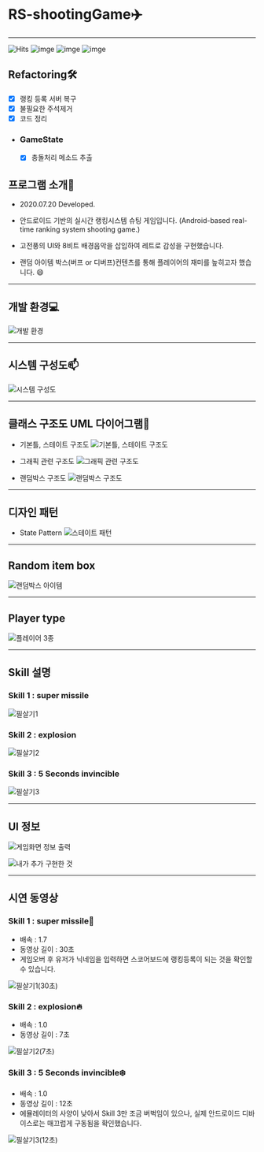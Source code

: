 # RS-shootingGame:airplane:

------

![Hits](https://hits.seeyoufarm.com/api/count/incr/badge.svg?url=https%3A%2F%2Fgithub.com%2Fmsmn1729%2FRS-shootingGame&count_bg=%2306A1F1&title_bg=%23555555&icon=iconify.svg&icon_color=%23FFFFFF&title=hits&edge_flat=false)
![imge](https://img.shields.io/badge/ProjectType-TeamProject-green)
![imge](https://img.shields.io/badge/Language-Java-yellow)
![imge](https://img.shields.io/badge/Tools-AndroidStudio-red)

## Refactoring🛠
- [x] 랭킹 등록 서버 복구
- [x] 불필요한 주석제거
- [x] 코드 정리

- ### GameState
  - [x] 충돌처리 메소드 추출

## 프로그램 소개:memo:
- 2020.07.20 Developed.

- 안드로이드 기반의 실시간 랭킹시스템 슈팅 게임입니다. (Android-based real-time ranking system shooting game.)

- 고전풍의 UI와 8비트 배경음악을 삽입하여 레트로 감성을 구현했습니다.

- 랜덤 아이템 박스(버프 or 디버프)컨텐츠를 통해 플레이어의 재미를 높히고자 했습니다. :smile:

------

## 개발 환경:computer:
![개발 환경](https://user-images.githubusercontent.com/59201008/95119599-28b71a80-0787-11eb-8f94-214e1cea63ec.png)

------

## 시스템 구성도:mailbox:
![시스템 구성도](https://user-images.githubusercontent.com/59201008/95119680-50a67e00-0787-11eb-8528-5d6b2d348550.png)

------

## 클래스 구조도 UML 다이어그램:notebook_with_decorative_cover:
- 기본틀, 스테이트 구조도
![기본틀, 스테이트 구조도](https://user-images.githubusercontent.com/59201008/95118834-e80ad180-0785-11eb-88f3-53690fbcb5fb.png)

- 그래픽 관련 구조도
![그래픽 관련 구조도](https://user-images.githubusercontent.com/59201008/95118891-053fa000-0786-11eb-9be8-de6e022d2d7a.png)

- 랜덤박스 구조도
![랜덤박스 구조도](https://user-images.githubusercontent.com/59201008/95118931-17214300-0786-11eb-9f40-bef32ca0cba2.png)

------

## 디자인 패턴
- State Pattern
![스테이트 패턴](https://user-images.githubusercontent.com/59201008/95119231-99116c00-0786-11eb-8386-ceb2baed78b5.png)

------

## Random item box
![랜덤박스 아이템](https://user-images.githubusercontent.com/59201008/95119814-8ba8b180-0787-11eb-8de8-a5ec3ad1d662.png)

------

## Player type
![플레이어 3종](https://user-images.githubusercontent.com/59201008/95119858-9bc09100-0787-11eb-8dbd-10a97cc062cc.png)

------

## Skill 설명
### Skill 1 : super missile

![필살기1](https://user-images.githubusercontent.com/59201008/95120024-dcb8a580-0787-11eb-8383-3c512088cda7.png)

### Skill 2 : explosion

![필살기2](https://user-images.githubusercontent.com/59201008/95120040-e4784a00-0787-11eb-8cfd-336e6844aec3.png)

### Skill 3 : 5 Seconds invincible

![필살기3](https://user-images.githubusercontent.com/59201008/95120056-e9d59480-0787-11eb-8c7d-08594de798c9.png)

------

## UI 정보
![게임화면 정보 출력](https://user-images.githubusercontent.com/59201008/95120110-007beb80-0788-11eb-97a4-b1aba80daa73.png)

![내가 추가 구현한 것](https://user-images.githubusercontent.com/59201008/95119253-a4649780-0786-11eb-8ac4-69c94b48854c.png)

------

## 시연 동영상
### Skill 1 : super missile:rocket:
- 배속 : 1.7
- 동영상 길이 : 30초
- 게임오버 후 유저가 닉네임을 입력하면 스코어보드에 랭킹등록이 되는 것을 확인할 수 있습니다. 

![필살기1(30초)](https://user-images.githubusercontent.com/59201008/95127713-6621a500-0793-11eb-9377-3bc6e6a1f906.gif)


### Skill 2 : explosion:fire:
- 배속 : 1.0
- 동영상 길이 : 7초

![필살기2(7초)](https://user-images.githubusercontent.com/59201008/95126959-37ef9580-0792-11eb-966c-17044383f52e.gif)

### Skill 3 : 5 Seconds invincible:snowflake:
- 배속 : 1.0
- 동영상 길이 : 12초
- 에뮬레이터의 사양이 낮아서 Skill 3만 조금 버벅임이 있으나, 실제 안드로이드 디바이스로는 매끄럽게 구동됨을 확인했습니다.

![필살기3(12초)](https://user-images.githubusercontent.com/59201008/95128182-024bac00-0794-11eb-9d1d-62c4f6346cdd.gif)

